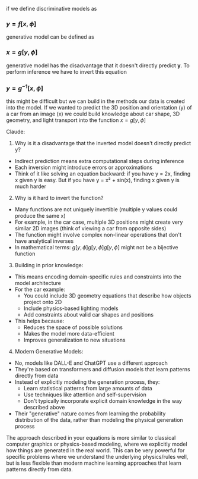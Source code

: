 if we define discriminative models as
### $y = f[x, \phi]$

generative model can be defined as
### $x = g[y, \phi]$
generative model has the disadvantage that it doesn't directly predict **y**. To perform inference we have to invert this equation
### $y = g^{-1}[x,\phi]$
this might be difficult but we can build in the methods our data is created into the model.
If we wanted to predict the 3D position and orientation (y) of a car from an image (x) we could build knowledge about car shape, 3D geometry, and light transport into the function $x = g[y,\phi]$



Claude:
1. Why is it a disadvantage that the inverted model doesn't directly predict y?

- Indirect prediction means extra computational steps during inference
- Each inversion might introduce errors or approximations
- Think of it like solving an equation backward: if you have y = 2x, finding x given y is easy. But if you have y = x² + sin(x), finding x given y is much harder

2. Why is it hard to invert the function?

- Many functions are not uniquely invertible (multiple y values could produce the same x)
- For example, in the car case, multiple 3D positions might create very similar 2D images (think of viewing a car from opposite sides)
- The function might involve complex non-linear operations that don't have analytical inverses
- In mathematical terms: $g[y,ϕ]g[y,\phi]g[y,ϕ]$ might not be a bijective function

3. Building in prior knowledge:

- This means encoding domain-specific rules and constraints into the model architecture
- For the car example:
    - You could include 3D geometry equations that describe how objects project onto 2D
    - Include physics-based lighting models
    - Add constraints about valid car shapes and positions
- This helps because:
    - Reduces the space of possible solutions
    - Makes the model more data-efficient
    - Improves generalization to new situations

4. Modern Generative Models:

- No, models like DALL-E and ChatGPT use a different approach
- They're based on transformers and diffusion models that learn patterns directly from data
- Instead of explicitly modeling the generation process, they:
    - Learn statistical patterns from large amounts of data
    - Use techniques like attention and self-supervision
    - Don't typically incorporate explicit domain knowledge in the way described above
- Their "generative" nature comes from learning the probability distribution of the data, rather than modeling the physical generation process

The approach described in your equations is more similar to classical computer graphics or physics-based modeling, where we explicitly model how things are generated in the real world. This can be very powerful for specific problems where we understand the underlying physics/rules well, but is less flexible than modern machine learning approaches that learn patterns directly from data.




